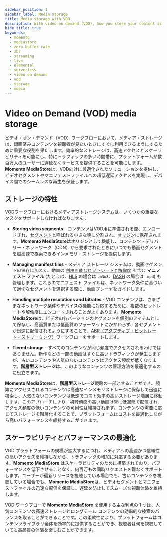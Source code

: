 ```yaml
---
sidebar_position: 1
sidebar_label: Media storage
title: Media storage with VOD
description: With video on demand (VOD), how you store your content is critical to availability to your consumers. Learn how to stay performant and reduce costs with Momento MediaStore
hide_title: true
keywords:
  - momento
  - mediastore
  - zero buffer rate
  - zbr
  - streaming
  - live
  - elemental
  - serverless
  - video on demand
  - vod
  - storage
  - mdeia
---
```


# Video on Demand (VOD) media storage

ビデオ・オン・デマンド（VOD）ワークフローにおいて、メディア・ストレージは、録画済みコンテンツを視聴者が見たいときにすぐに利用できるようにするために重要な役割を果たします。効率的なストレージは、高速アクセスとスケーラビリティを可能にし、特にトラフィックの多い時間帯に、プラットフォームが数百万人のユーザーに遅延なくサービスを提供することを可能にします。**Momento MediaStore**は、VOD向けに最適化されたソリューションを提供し、ビデオセグメントやマニフェストファイルへの超低遅延アクセスを実現し、デバイス間でのシームレスな再生を保証します。

## ストレージの特性

VODワークフローにおけるメディアストレージシステムは、いくつかの重要なタスクをサポートしなければなりません：

* **Storing video segments** - コンテンツはVOD用に準備される際、エンコードされ、[セグメント](/mediastore/core-concepts/segments)と呼ばれる小さな塊に分割され、[オリジン](/mediastore/core-concepts/origin)に保存されます。**Momento MediaStore**はオリジンとして機能し、コンテンツ・デリバリー・ネットワーク（CDN）から要求されたときにいつでも動画セグメントを超高速で検索できるインメモリ・ストレージを提供します。

* **Managing manifest files** - メディア ストレージ システムは、動画セグメントの保存に加えて、動画の [利用可能なビットレートと解像度](/mediastore/core-concepts/abr-ladder) を含む **マニフェスト ファイル** (たとえば、[HLS](/mediastore/performance/adaptive-bitrates/hls) の場合は `.m3u8`、[DASH](/mediastore/performance/adaptive-bitrates/dash) の場合は `.mpd`) も管理します。これらのマニフェスト ファイルは、ネットワーク条件に基づいて適切なセグメントを選択する際に、動画プレーヤをガイドします。

* **Handling multiple resolutions and bitrates** - VOD コンテンツは、さまざまなネットワーク条件やデバイスの機能に対応するために、複数のビットレートや解像度にエンコードされることがよくあります。**Momento MediaStore**は、ビデオの各バージョンのセグメントを個別のアイテムとして保存し、高画質または低画質のフォーマットにかかわらず、各セグメントが迅速に配信されるようにすることで、[ABR（アダプティブ・ビットレート・ストリーミング）](/mediastore/performance/adaptive-bitrates/how-it-works)ワークフローをサポートします。

* **Tiered storage** - すべてのコンテンツが同じ頻度でアクセスされるわけではありません。新作などの一部の動画はすぐに高いトラフィックが発生しますが、古いコンテンツや人気のないコンテンツはアクセス頻度が低くなります。**階層型ストレージ**は、このようなコンテンツの管理方法を最適化するのに役立ちます。

**Momento MediaStore**は、**階層型ストレージ**戦略の一部とすることができ、頻繁にアクセスされるコンテンツは高速なインメモリストレージに保存して迅速に検索し、人気のないコンテンツは低速でコスト効率の高いストレージ階層に移動します。このアプローチにより、視聴頻度の高い動画は常に低遅延で配信され、アクセス頻度の低いコンテンツの可用性は維持されます。コンテンツの需要に応じてストレージを階層化することで、プラットフォームはコストを最適化しながら高いパフォーマンスを維持するこができます。

## スケーラビリティとパフォーマンスの最適化

VOD プラットフォームの規模が拡大するにつれ、メディアへの高速かつ信頼性の高いアクセスを維持しながら、トラフィックの増加に対応する必要があります。**Momento MediaStore** はスケーラビリティのために構築されており、パフォーマンスを低下させることなく、何百万もの同時リクエストを難なくサポートします。ユーザーが最新リリースを視聴している場合でも、古いコンテンツを視聴している場合でも、**Momento MediaStore**は、ビデオセグメントとマニフェストファイルの迅速な配信を保証し、遅延を防止してスムーズな視聴体験を維持します。

VOD ワークフローで **Momento MediaStore** を使用する主な利点の 1 つは、人気コンテンツの高速ストレージとロングテール コンテンツの効率的な検索のバランスを取ることができることです。この柔軟性により、プラットフォームはコンテンツライブラリ全体を効率的に提供することができ、視聴者は何を視聴していても高品質の体験を楽しむことができます。
